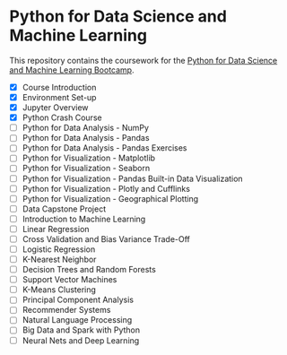 # Python for Data Science and Machine Learning
This repository contains the coursework for the [Python for Data Science and Machine Learning Bootcamp](https://www.udemy.com/python-for-data-science-and-machine-learning-bootcamp/learn/v4/overview).

- [x] Course Introduction
- [x] Environment Set-up
- [x] Jupyter Overview
- [x] Python Crash Course
- [ ] Python for Data Analysis - NumPy
- [ ] Python for Data Analysis - Pandas
- [ ] Python for Data Analysis - Pandas Exercises
- [ ] Python for Visualization - Matplotlib
- [ ] Python for Visualization - Seaborn
- [ ] Python for Visualization - Pandas Built-in Data Visualization
- [ ] Python for Visualization - Plotly and Cufflinks
- [ ] Python for Visualization - Geographical Plotting
- [ ] Data Capstone Project
- [ ] Introduction to Machine Learning
- [ ] Linear Regression
- [ ] Cross Validation and Bias Variance Trade-Off
- [ ] Logistic Regression
- [ ] K-Nearest Neighbor
- [ ] Decision Trees and Random Forests
- [ ] Support Vector Machines
- [ ] K-Means Clustering
- [ ] Principal Component Analysis
- [ ] Recommender Systems
- [ ] Natural Language Processing
- [ ] Big Data and Spark with Python
- [ ] Neural Nets and Deep Learning
